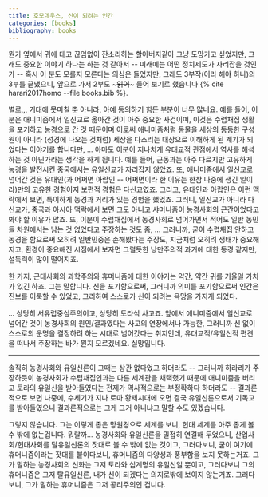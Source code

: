 ```yaml
---
title: 호모데우스, 신이 되려는 인간
categories: [books]
bibliography: books
---
```


뭔가 옆에서 귀에 대고 끊임없이 잔소리하는 할아버지같아 그냥 도망가고 싶었지만, 그래도 중요한 이야기 하나는 하는 것 같아서 -- 미래에는 어떤 정치제도가 자리잡을 것인가 -- 혹시 이 분도 모를지 모른다는 의심은 들었지만, 그래도 3부작(이라 해야 하나)의 3부를 끝냈으니, 앞으로 가서 2부도 ~~~읽어~~~ 들어 보기로 했습니다 {% cite harari2017homo --file books.bib %}.

별로,,, 기대에 못미칠 뿐 아니라, 아예 동의하기 힘든 부분이 너무 많네요. 예를 들어, 이 분은 애니미즘에서 일신교로 옮아간 것이 아주 중요한 사건이며, 이것은 수렵채집 생활을 포기하고 농경으로 간 것 때문이며 이로써 애니미즘처럼 동물을 세상의 동등한 구성원이 아니라 (성경에 나오는 것처럼) 세상을 다스리는 대상으로 이해하게 된 계기가 되었다는 이야기를 합니다만, ... 아마도 이분이 지나치게 유대교적 관점에서 역사를 해석하는 것 아닌가라는 생각을 하게 됩니다. 예를 들어, 근동과는 아주 다르지만 고유하게 농경을 발전시킨 중국에서는 유일신교가 자리잡지 않았죠. 또, 애니미즘에서 일신교로 넘어간 것은 유대인(과 어쩌면 아랍인 -- 어쩌면이라 한 이유는 한참 나중에 생긴 일이라)만의 고유한 경험이지 보편적 경험은 다신교였죠. 그리고, 유대인과 아랍인은 이런 맥락에서 보면, 특이하게 농경과 거리가 있는 경험을 했었죠. 그러니, 일신교가 아니라 다신교가, 중국과 아시아 맥락에서 보면 그도 아니고 샤머니즘이 농경사회의 근간이었다고 봐야 할 이유가 많죠. 또, 이분이 수렵채집에서 농경사회로 넘어가면서 적어도 일반 농민들 차원에서는 남는 것 없었다고 주장하는 것도 좀, ... 그러니까, 굳이 수렵채집 안하고 농경을 함으로써 오히려 일반민중은 손해봤다는 주장도, 지금처럼 오히려 생태가 중요해지고, 환경이 중요해진 시점에서 보자면 그럴듯한 낭만주의적 과거에 대한 동경 같지만, 설득력이 많이 떨어지죠.

한 가지, 근대사회의 과학주의와 휴머니즘에 대한 이야기는 약간, 약간 귀를 기울일 가치가 있긴 하죠. 그는 말합니다. 신을 포기함으로써, 그러니까 의미를 포기함으로써 인간은 진보를 이룩할 수 있었고, 그리하여 스스로가 신이 되려는 욕망을 가지게 되었다.

... 상당히 서유럽중심주의이고, 상당히 토라식 사고죠. 앞에서 애니미즘에서 일신교로 넘어간 것이 농경사회의 원인/결과였다는 사고의 연장에서나 가능한, 그러니까 신 없이 스스로의 운명을 결정하려 하는 시대로 넘어갔다는 취지인데, 유대교적/유일신적 편견을 떠나서 주장하는 바가 뭔지 모르겠네요. 실망입니다.

---

솔직히 농경사회와 유일신론이 그때는 상관 없다었고 하더라도 -- 그러니까 하라리가 주장하듯이 농경사회가 수렵채집인과는 다른 세계관을 채택했기 때문에 애니미즘을 버리고 토라의 유일신을 받아들였다는 전제가 역사적으로는 부정확하다 하더라도 -- 결과론적으로 보면 나중에, 수세기가 지나 로마 황제시대에 오면 결국 유일신론으로서 기독교를 받아들였으니 결과론적으로는 그게 그거 아니냐고 말할 수도 있겠습니다.

그렇지 않습니다. 그는 이렇게 좁은 망원경으로 세계를 보니, 현대 세계를 아주 좁게 볼 수 밖에 없는겁니다. 뭐랄까... 농경사회와 유일신론을 밀접히 연결해 두었으니, 산업사회/현대사회를 탈유일신론의 잣대로 볼 수 밖에 없는 것이고, 그러다보니, 굳이 여기에 휴머니즘이라는 잣대를 붙이다보니, 휴머니즘의 다양성과 풍부함을 보지 못하는거죠. 그가 말하는 농경사회의 신화는 그저 토라와 십계명의 유일신일 뿐이고, 그러다보니 그의 휴머니즘은 그저 탈유일신론, 내가 신이 되겠다는 의지로밖에 보이지 않는거죠. 그러다보니, 그가 말하는 휴머니즘은 그저 공리주의인 겁니다.